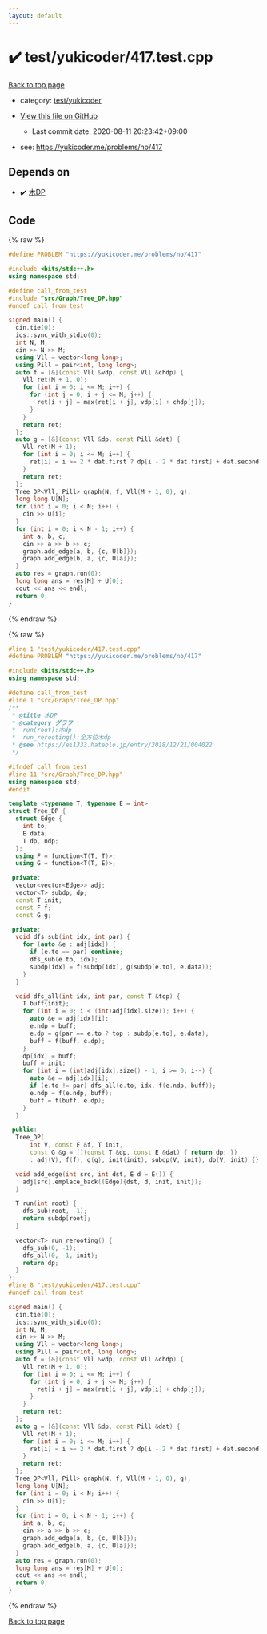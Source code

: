 ```yaml
---
layout: default
---
```


<!-- mathjax config similar to math.stackexchange -->
<script type="text/javascript" async
  src="https://cdnjs.cloudflare.com/ajax/libs/mathjax/2.7.5/MathJax.js?config=TeX-MML-AM_CHTML">
</script>
<script type="text/x-mathjax-config">
  MathJax.Hub.Config({
    TeX: { equationNumbers: { autoNumber: "AMS" }},
    tex2jax: {
      inlineMath: [ ['$','$'] ],
      processEscapes: true
    },
    "HTML-CSS": { matchFontHeight: false },
    displayAlign: "left",
    displayIndent: "2em"
  });
</script>

<script type="text/javascript" src="https://cdnjs.cloudflare.com/ajax/libs/jquery/3.4.1/jquery.min.js"></script>
<script src="https://cdn.jsdelivr.net/npm/jquery-balloon-js@1.1.2/jquery.balloon.min.js" integrity="sha256-ZEYs9VrgAeNuPvs15E39OsyOJaIkXEEt10fzxJ20+2I=" crossorigin="anonymous"></script>
<script type="text/javascript" src="../../../assets/js/copy-button.js"></script>
<link rel="stylesheet" href="../../../assets/css/copy-button.css" />


# :heavy_check_mark: test/yukicoder/417.test.cpp

<a href="../../../index.html">Back to top page</a>

* category: <a href="../../../index.html#de60e5ba474ac43bf7562c10f5977e2d">test/yukicoder</a>
* <a href="{{ site.github.repository_url }}/blob/master/test/yukicoder/417.test.cpp">View this file on GitHub</a>
    - Last commit date: 2020-08-11 20:23:42+09:00


* see: <a href="https://yukicoder.me/problems/no/417">https://yukicoder.me/problems/no/417</a>


## Depends on

* :heavy_check_mark: <a href="../../../library/src/Graph/Tree_DP.hpp.html">木DP</a>


## Code

<a id="unbundled"></a>
{% raw %}
```cpp
#define PROBLEM "https://yukicoder.me/problems/no/417"

#include <bits/stdc++.h>
using namespace std;

#define call_from_test
#include "src/Graph/Tree_DP.hpp"
#undef call_from_test

signed main() {
  cin.tie(0);
  ios::sync_with_stdio(0);
  int N, M;
  cin >> N >> M;
  using Vll = vector<long long>;
  using Pill = pair<int, long long>;
  auto f = [&](const Vll &vdp, const Vll &chdp) {
    Vll ret(M + 1, 0);
    for (int i = 0; i <= M; i++) {
      for (int j = 0; i + j <= M; j++) {
        ret[i + j] = max(ret[i + j], vdp[i] + chdp[j]);
      }
    }
    return ret;
  };
  auto g = [&](const Vll &dp, const Pill &dat) {
    Vll ret(M + 1);
    for (int i = 0; i <= M; i++) {
      ret[i] = i >= 2 * dat.first ? dp[i - 2 * dat.first] + dat.second : 0;
    }
    return ret;
  };
  Tree_DP<Vll, Pill> graph(N, f, Vll(M + 1, 0), g);
  long long U[N];
  for (int i = 0; i < N; i++) {
    cin >> U[i];
  }
  for (int i = 0; i < N - 1; i++) {
    int a, b, c;
    cin >> a >> b >> c;
    graph.add_edge(a, b, {c, U[b]});
    graph.add_edge(b, a, {c, U[a]});
  }
  auto res = graph.run(0);
  long long ans = res[M] + U[0];
  cout << ans << endl;
  return 0;
}
```
{% endraw %}

<a id="bundled"></a>
{% raw %}
```cpp
#line 1 "test/yukicoder/417.test.cpp"
#define PROBLEM "https://yukicoder.me/problems/no/417"

#include <bits/stdc++.h>
using namespace std;

#define call_from_test
#line 1 "src/Graph/Tree_DP.hpp"
/**
 * @title 木DP
 * @category グラフ
 *  run(root):木dp
 *  run_rerooting():全方位木dp
 * @see https://ei1333.hateblo.jp/entry/2018/12/21/004022
 */

#ifndef call_from_test
#line 11 "src/Graph/Tree_DP.hpp"
using namespace std;
#endif

template <typename T, typename E = int>
struct Tree_DP {
  struct Edge {
    int to;
    E data;
    T dp, ndp;
  };
  using F = function<T(T, T)>;
  using G = function<T(T, E)>;

 private:
  vector<vector<Edge>> adj;
  vector<T> subdp, dp;
  const T init;
  const F f;
  const G g;

 private:
  void dfs_sub(int idx, int par) {
    for (auto &e : adj[idx]) {
      if (e.to == par) continue;
      dfs_sub(e.to, idx);
      subdp[idx] = f(subdp[idx], g(subdp[e.to], e.data));
    }
  }

  void dfs_all(int idx, int par, const T &top) {
    T buff{init};
    for (int i = 0; i < (int)adj[idx].size(); i++) {
      auto &e = adj[idx][i];
      e.ndp = buff;
      e.dp = g(par == e.to ? top : subdp[e.to], e.data);
      buff = f(buff, e.dp);
    }
    dp[idx] = buff;
    buff = init;
    for (int i = (int)adj[idx].size() - 1; i >= 0; i--) {
      auto &e = adj[idx][i];
      if (e.to != par) dfs_all(e.to, idx, f(e.ndp, buff));
      e.ndp = f(e.ndp, buff);
      buff = f(buff, e.dp);
    }
  }

 public:
  Tree_DP(
      int V, const F &f, T init,
      const G &g = [](const T &dp, const E &dat) { return dp; })
      : adj(V), f(f), g(g), init(init), subdp(V, init), dp(V, init) {}

  void add_edge(int src, int dst, E d = E()) {
    adj[src].emplace_back((Edge){dst, d, init, init});
  }

  T run(int root) {
    dfs_sub(root, -1);
    return subdp[root];
  }

  vector<T> run_rerooting() {
    dfs_sub(0, -1);
    dfs_all(0, -1, init);
    return dp;
  }
};
#line 8 "test/yukicoder/417.test.cpp"
#undef call_from_test

signed main() {
  cin.tie(0);
  ios::sync_with_stdio(0);
  int N, M;
  cin >> N >> M;
  using Vll = vector<long long>;
  using Pill = pair<int, long long>;
  auto f = [&](const Vll &vdp, const Vll &chdp) {
    Vll ret(M + 1, 0);
    for (int i = 0; i <= M; i++) {
      for (int j = 0; i + j <= M; j++) {
        ret[i + j] = max(ret[i + j], vdp[i] + chdp[j]);
      }
    }
    return ret;
  };
  auto g = [&](const Vll &dp, const Pill &dat) {
    Vll ret(M + 1);
    for (int i = 0; i <= M; i++) {
      ret[i] = i >= 2 * dat.first ? dp[i - 2 * dat.first] + dat.second : 0;
    }
    return ret;
  };
  Tree_DP<Vll, Pill> graph(N, f, Vll(M + 1, 0), g);
  long long U[N];
  for (int i = 0; i < N; i++) {
    cin >> U[i];
  }
  for (int i = 0; i < N - 1; i++) {
    int a, b, c;
    cin >> a >> b >> c;
    graph.add_edge(a, b, {c, U[b]});
    graph.add_edge(b, a, {c, U[a]});
  }
  auto res = graph.run(0);
  long long ans = res[M] + U[0];
  cout << ans << endl;
  return 0;
}

```
{% endraw %}

<a href="../../../index.html">Back to top page</a>

